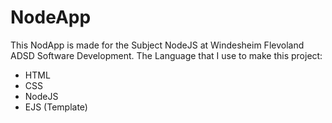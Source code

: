 # NodeApp
This NodApp is made for the Subject NodeJS at Windesheim Flevoland ADSD Software Development. 
The Language that I use to make this project:

- HTML
- CSS
- NodeJS
- EJS (Template)
